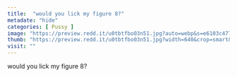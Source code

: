 ```yaml
---
title:  "would you lick my figure 8?"
metadate: "hide"
categories: [ Pussy ]
image: "https://preview.redd.it/u0tbtfbo03n51.jpg?auto=webp&s=e6103c477fd558cdadcf71d9b6c0754a20a83d63"
thumb: "https://preview.redd.it/u0tbtfbo03n51.jpg?width=640&crop=smart&auto=webp&s=29cf2a553a30fca1399f65cfade392c43697bafb"
visit: ""
---
```

would you lick my figure 8?
